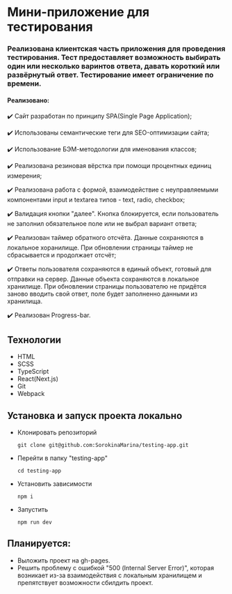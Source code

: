 # Мини-приложение для тестирования

### Реализована клиентская часть приложения для проведения тестирования. Тест предоставляет возможность выбирать один или несколько варинтов ответа, давать короткий или развёрнутый ответ. Тестирование имеет ограничение по времени. 

#### Реализовано:

✔️ Сайт разработан по принципу SPA(Single Page Application);

✔️ Использованы семантические теги для SEO-оптимизации сайта;

✔️ Использование БЭМ-методологии для именования классов;

✔️ Реализована резиновая вёрстка при помощи процентных единиц измерения;

✔️ Реализована работа с формой, взаимодействие с неуправляемыми компонентами input и textarea типов - text, radio, checkbox;

✔️ Валидация кнопки "далее". Кнопка блокируется, если пользователь не заполнил обязательное поле или не выбрал вариант ответа;

✔️ Реализован таймер обратного отсчёта. Данные сохраняются в локальное хоранилище. При обновлении страницы таймер не сбрасывается и продолжает отсчёт;

✔️ Ответы пользователя сохраняются в единый объект, готовый для отправки на сервер. Данные объекта сохраняются в локальное хранилище. При обновлении страницы пользователю не придётся заново вводить свой ответ, поле будет заполненно данными из хранилища.

✔️ Реализован Progress-bar.

## Технологии
* HTML
* SCSS
* TypeScript
* React(Next.js)
* Git
* Webpack

## Установка и запуск проекта локально
* Клонировать репозиторий
  
  `git clone git@github.com:SorokinaMarina/testing-app.git`

* Перейти в папку "testing-app"
  
  `cd testing-app`

* Установить зависимости
  
  `npm i`

* Запустить 
  
  `npm run dev`

## Планируется:
* Выложить проект на gh-pages.
* Решить проблему с ошибкой "500 (Internal Server Error)", которая возникает из-за взаимодействия с локальным хранилищем и препятствует возможности сбилдить проект.
